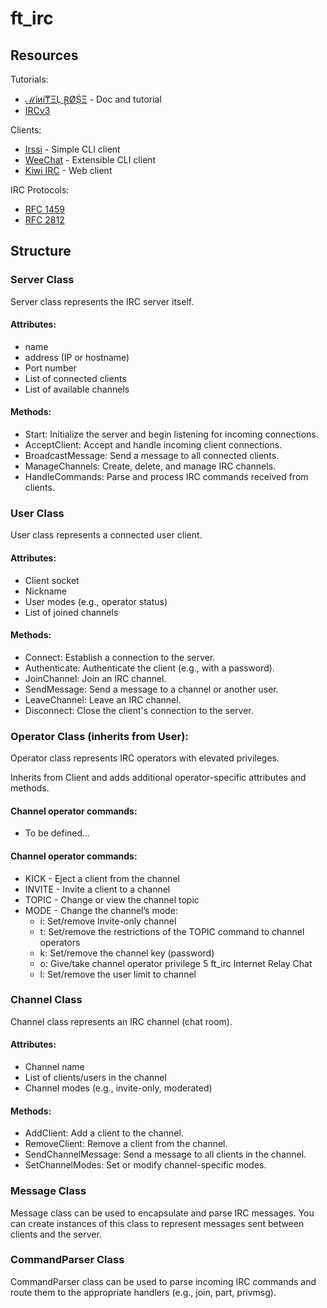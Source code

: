 # ft_irc

## Resources

Tutorials:
- [ℳíиí₸ΞḶ ⱤØṨΞ](https://loving-slicer-4bc.notion.site/FT_IRC_-8ba17be867ac4c7cb2ad5e3ae5d91ce8) - Doc and tutorial
- [IRCv3](https://ircv3.net/)

Clients:
- [Irssi](https://irssi.org/) - Simple CLI client
- [WeeChat](https://weechat.org/) - Extensible CLI client
- [Kiwi IRC](https://kiwiirc.com/) - Web client

IRC Protocols:
- [RFC 1459](https://datatracker.ietf.org/doc/html/rfc1459)
- [RFC 2812](https://datatracker.ietf.org/doc/html/rfc2812)

## Structure

### Server Class

Server class represents the IRC server itself.

#### Attributes:
- name
- address (IP or hostname)
- Port number
- List of connected clients
- List of available channels

#### Methods:

- Start: Initialize the server and begin listening for incoming connections.
- AcceptClient: Accept and handle incoming client connections.
- BroadcastMessage: Send a message to all connected clients.
- ManageChannels: Create, delete, and manage IRC channels.
- HandleCommands: Parse and process IRC commands received from clients.


### User Class

User class represents a connected user client.

#### Attributes:
- Client socket
- Nickname
- User modes (e.g., operator status)
- List of joined channels

#### Methods:
- Connect: Establish a connection to the server.
- Authenticate: Authenticate the client (e.g., with a password).
- JoinChannel: Join an IRC channel.
- SendMessage: Send a message to a channel or another user.
- LeaveChannel: Leave an IRC channel.
- Disconnect: Close the client's connection to the server.


### Operator Class (inherits from User):

Operator class represents IRC operators with elevated privileges.

Inherits from Client and adds additional operator-specific attributes and methods.

#### Channel operator commands:
- To be defined...

#### Channel operator commands:
- KICK - Eject a client from the channel
- INVITE - Invite a client to a channel
- TOPIC - Change or view the channel topic
- MODE - Change the channel’s mode:
  - i: Set/remove Invite-only channel
  - t: Set/remove the restrictions of the TOPIC command to channel
operators
  - k: Set/remove the channel key (password)
  - o: Give/take channel operator privilege
5
ft_irc Internet Relay Chat
  - l: Set/remove the user limit to channel

### Channel Class

Channel class represents an IRC channel (chat room).

#### Attributes:
- Channel name
- List of clients/users in the channel
- Channel modes (e.g., invite-only, moderated)

#### Methods:
- AddClient: Add a client to the channel.
- RemoveClient: Remove a client from the channel.
- SendChannelMessage: Send a message to all clients in the channel.
- SetChannelModes: Set or modify channel-specific modes.

### Message Class

Message class can be used to encapsulate and parse IRC messages. You can create instances of this class to represent messages sent between clients and the server.

### CommandParser Class

CommandParser class can be used to parse incoming IRC commands and route them to the appropriate handlers (e.g., join, part, privmsg).
